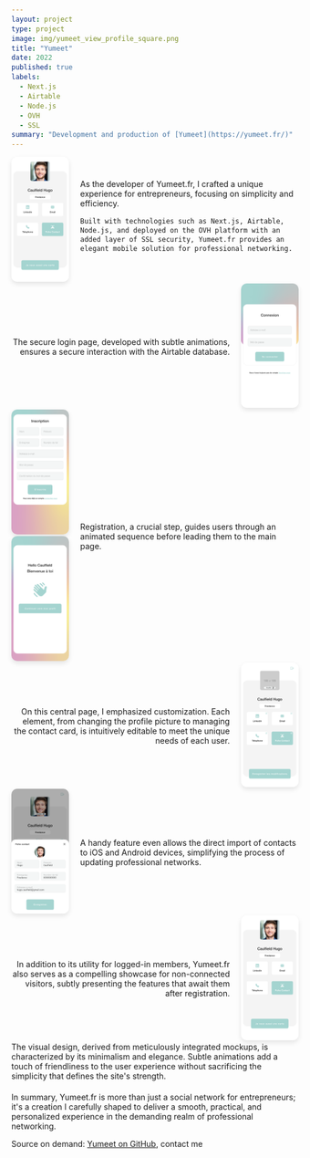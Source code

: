 ```yaml
---
layout: project
type: project
image: img/yumeet_view_profile_square.png
title: "Yumeet"
date: 2022
published: true
labels:
  - Next.js
  - Airtable
  - Node.js
  - OVH
  - SSL
summary: "Development and production of [Yumeet](https://yumeet.fr/)"
---
```


<div style="display: flex; align-items: center;">
  <div style="flex: 1; max-width: 20%; margin-right: 20px;">
    <img class="img-fluid" src="../img/yumeet_view_profile.png" style="max-width: 100%; border-radius: 10px; box-shadow: 0 4px 8px rgba(0, 0, 0, 0.1);">
  </div>

  <div style="flex: 2; text-align: left;">
    As the developer of Yumeet.fr, I crafted a unique experience for entrepreneurs, focusing on simplicity and efficiency.

    Built with technologies such as Next.js, Airtable, Node.js, and deployed on the OVH platform with an added layer of SSL security, Yumeet.fr provides an elegant mobile solution for professional networking.
  </div>
</div>

<div style="display: flex; align-items: center;">
  <div style="flex: 2; text-align: right;">
    The secure login page, developed with subtle animations, ensures a secure interaction with the Airtable database.
  </div>

  <div style="flex: 1; max-width: 20%; margin-left: 20px;">
    <img src="../img/yumeet_login.png" alt="Yumeet Login" style="max-width: 100%; border-radius: 10px; box-shadow: 0 4px 8px rgba(0, 0, 0, 0.1);">
  </div>
</div>

<div style="display: flex; align-items: center;">
  <div style="flex: 1; max-width: 20%; margin-right: 20px;">
    <img src="../img/yumeet_register.png" alt="Yumeet Register" style="max-width: 100%; border-radius: 10px; box-shadow: 0 4px 8px rgba(0, 0, 0, 0.1);">
    <img src="../img/yumeet_welcome.png" alt="Yumeet Welcome" style="max-width: 100%; border-radius: 10px; box-shadow: 0 4px 8px rgba(0, 0, 0, 0.1);">
  </div>

  <div style="flex: 2; text-align: left;">
    Registration, a crucial step, guides users through an animated sequence before leading them to the main page.
  </div>
</div>

<div style="display: flex; align-items: center;">
  <div style="flex: 2; text-align: right;">
    On this central page, I emphasized customization. Each element, from changing the profile picture to managing the contact card, is intuitively editable to meet the unique needs of each user.
  </div>

  <div style="flex: 1; max-width: 20%; margin-left: 20px;">
    <img src="../img/yumeet_new_profile.png" alt="Yumeet New Profile" style="max-width: 100%; border-radius: 10px; box-shadow: 0 4px 8px rgba(0, 0, 0, 0.1);">
  </div>
</div>

<div style="display: flex; align-items: center;">
  <div style="flex: 1; max-width: 20%; margin-right: 20px;">
    <img src="../img/yumeet_edit_profile.png" alt="Yumeet Edit Profile" style="max-width: 100%; border-radius: 10px; box-shadow: 0 4px 8px rgba(0, 0, 0, 0.1);">
  </div>

  <div style="flex: 2; text-align: left;">
    A handy feature even allows the direct import of contacts to iOS and Android devices, simplifying the process of updating professional networks.
  </div>
</div>

<div style="display: flex; align-items: center;">
  <div style="flex: 2; text-align: right;">
    In addition to its utility for logged-in members, Yumeet.fr also serves as a compelling showcase for non-connected visitors, subtly presenting the features that await them after registration.
  </div>

  <div style="flex: 1; max-width: 20%; margin-left: 20px;">
    <img src="../img/yumeet_view_profile.png" alt="Yumeet View Profile" style="max-width: 100%; border-radius: 10px; box-shadow: 0 4px 8px rgba(0, 0, 0, 0.1);">
  </div>
</div>

<div style="text-align: left; margin-bottom: 20px;">
  The visual design, derived from meticulously integrated mockups, is characterized by its minimalism and elegance. Subtle animations add a touch of friendliness to the user experience without sacrificing the simplicity that defines the site's strength.
</div>

<div style="text-align: left;">
  In summary, Yumeet.fr is more than just a social network for entrepreneurs; it's a creation I carefully shaped to deliver a smooth, practical, and personalized experience in the demanding realm of professional networking.
</div>

Source on demand: [Yumeet on GitHub](https://github.com/HugoCaulfield), contact me
